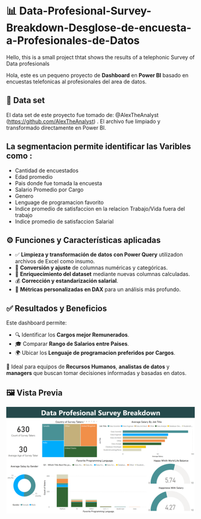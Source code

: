 # 📊 Data-Profesional-Survey-Breakdown-Desglose-de-encuesta-a-Profesionales-de-Datos

Hello, this is a small project thtat shows the results of a telephonic Survey of Data profesionals  

Hola, este es un pequeno proyecto de **Dashboard** en **Power BI** basado en encuestas telefonicas al profesionales del area de datos. 


## 📁 Data set

El data set de este proyecto fue tomado de:   @AlexTheAnalyst (https://github.com/AlexTheAnalyst) .   El archivo fue limpiado y transformado directamente en Power BI.

## La segmentacion permite identificar las Varibles como :
- Cantidad de encuestados
- Edad promedio
- Pais donde fue tomada la encuesta
- Salario Promedio por Cargo
- Genero
- Lenguage de programacion favorito
- Indice promedio de satisfaccion en la relacion Trabajo/Vida fuera del trabajo
- Indice promedio de satisfaccion Salarial

## ⚙️ Funciones y Características aplicadas

- ✅ **Limpieza y transformación de datos con Power Query** utilizadon archivos de Excel como insumo.
- 🔢 **Conversión y ajuste** de columnas numéricas y categóricas.
- 🧠 **Enriquecimiento del dataset** mediante nuevas columnas calculadas.
- 💰 **Corrección y estandarización salarial**.
- 📐 **Métricas personalizadas en DAX** para un análisis más profundo.

## ✅ Resultados y Beneficios

Este dashboard permite:

- 🔍 Identificar los **Cargos mejor Remunerados**.
- 🎓 Comparar **Rango de Salarios entre Paises**.
- 🌍 Ubicar los **Lenguaje de programacion preferidos por Cargos**.

👥 Ideal para equipos de **Recursos Humanos**, **analistas de datos** y **managers** que buscan tomar decisiones informadas y basadas en datos.


## 🖼️ Vista Previa


![vista previa](https://github.com/Oscaruza/Data-Profesional-Survey-Breakdown-Desglose-de-encuesta-a-Profesionales-de-Datos/blob/Power-Bi-Practice/pbix_File/Screenshot%202025-06-01%20140544.png?raw=true)

